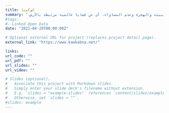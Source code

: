 ```yaml
---
title: كوكبنا
summary: "بودكاست (مدونة صوتية) عن البيئة والهجرة وعدم المساواة، أي عن قضايا عالمية مرتبطة بالأرض.‏"
#tags:
#- Linked Open Data
date: "2021-04-29T00:00:00Z"

# Optional external URL for project (replaces project detail page).
external_link: "https://www.kawkabna.net/"

links:
url_code: ""
url_pdf: ""
url_slides: ""
url_video: ""

# Slides (optional).
#   Associate this project with Markdown slides.
#   Simply enter your slide deck's filename without extension.
#   E.g. `slides = "example-slides"` references `content/slides/example-slides.md`.
#   Otherwise, set `slides = ""`.
#slides: example
---
```


